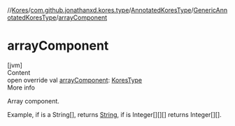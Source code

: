//[Kores](../../../index.md)/[com.github.jonathanxd.kores.type](../../index.md)/[AnnotatedKoresType](../index.md)/[GenericAnnotatedKoresType](index.md)/[arrayComponent](array-component.md)



# arrayComponent  
[jvm]  
Content  
open override val [arrayComponent](array-component.md): [KoresType](../../-kores-type/index.md)  
More info  


Array component.



Example, if is a String[], returns [String](https://kotlinlang.org/api/latest/jvm/stdlib/kotlin/-string/index.html), if is Integer[][][] returns Integer[][].

  



